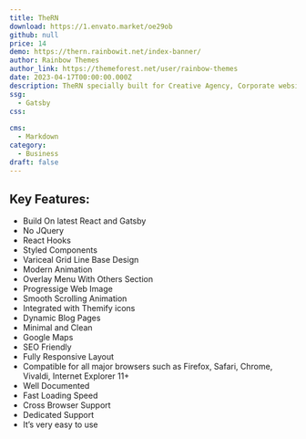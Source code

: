 ```yaml
---
title: TheRN 
download: https://1.envato.market/oe29ob
github: null
price: 14
demo: https://thern.rainbowit.net/index-banner/
author: Rainbow Themes
author_link: https://themeforest.net/user/rainbow-themes
date: 2023-04-17T00:00:00.000Z
description: TheRN specially built for Creative Agency, Corporate website, Portfolio website, Photographer, Personal Portfolio and all kinds of Personal Portfolio & Business and others. 
ssg:
  - Gatsby
css:
  
cms:
  - Markdown
category:
  - Business
draft: false
---
```

## Key Features:

- Build On latest React and Gatsby
- No JQuery
- React Hooks
- Styled Components
- Variceal Grid Line Base Design
- Modern Animation
- Overlay Menu With Others Section
- Progressige Web Image
- Smooth Scrolling Animation
- Integrated with Themify icons
- Dynamic Blog Pages
- Minimal and Clean
- Google Maps
- SEO Friendly
- Fully Responsive Layout
- Compatible for all major browsers such as Firefox, Safari, Chrome, Vivaldi, Internet Explorer 11+
- Well Documented
- Fast Loading Speed
- Cross Browser Support
- Dedicated Support
- It’s very easy to use